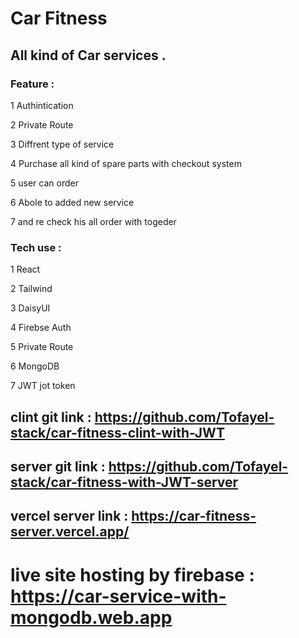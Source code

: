 # Car Fitness 
## All kind of Car services .

### Feature :

1 Authintication 

2 Private Route 

3 Diffrent type of service 

4 Purchase all kind of spare parts with checkout system

5 user can order 

6 Abole to added new service 

7 and re check his all order with togeder 


### Tech use :


1 React 

2 Tailwind 

3 DaisyUI

4 Firebse Auth 

5 Private Route 

6 MongoDB

7 JWT jot token 


## clint git link : https://github.com/Tofayel-stack/car-fitness-clint-with-JWT
## server git link : https://github.com/Tofayel-stack/car-fitness-with-JWT-server
## vercel server link : https://car-fitness-server.vercel.app/

# live site hosting by firebase :  https://car-service-with-mongodb.web.app

